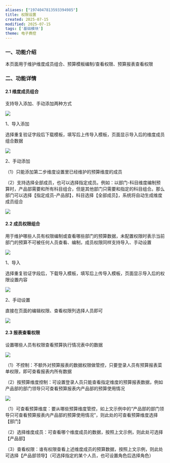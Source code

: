 ```yaml
---
aliases: ["1974047813593394985"]
title: 权限设置
created: 2025-07-15
modified: 2025-07-15
tags: ['基础模块']
theme: 电子费控
---
```


### 一、功能介绍

本页面用于维护维度成员组合、预算模板编制/查看权限、预算报表查看权限

### 二、功能详情

#### 2.1 维度成员组合

支持导入添加、手动添加两种方式

![](https://myhelpdoc.oss-cn-heyuan.aliyuncs.com/mdimages/e6eb14600609fe87c65317165262cd6f.jpg)

1、导入添加

选择重复验证字段后下载模板，填写后上传导入模板，页面显示导入后的维度成员组合数据

![](https://myhelpdoc.oss-cn-heyuan.aliyuncs.com/mdimages/b4f2fb569e8f1715721dcc16f08bc581.jpg)

2、手动添加

（1）只能添加第二步维度设置里已经维护的预算维度的成员

（2）支持选择全部成员，也可以选择指定成员。例如：以部门-科目维度编制预算时，产品部需要和所有科目组合，但是其他部门只需要和指定的科目组合。那么部门可以选择【指定成员-产品部】，科目选择【全部成员】，系统将自动生成维度成员组合

![](https://myhelpdoc.oss-cn-heyuan.aliyuncs.com/mdimages/cd04f0c7176b1be8be3106c2e6b01e3f.jpg)

#### 2.2 成员权限组合

用于维护哪些人员有权限编制或查看哪些部门的预算数据，未配置权限时表示当前部门的预算不可被任何人员查看、编制，成员权限同样支持导入、手动设置

![](https://myhelpdoc.oss-cn-heyuan.aliyuncs.com/mdimages/84fc627bc0606cf33334a566e2b50239.jpg)

1、导入

选择重复验证字段后，下载导入模板，填写后上传导入模板，页面显示导入后的权限设置内容

![](https://myhelpdoc.oss-cn-heyuan.aliyuncs.com/mdimages/ac42f744f8f2e53d9344924011b4d263.jpg)

2、手动设置

直接在页面的编辑权限、查看权限列选择人员即可

![](https://myhelpdoc.oss-cn-heyuan.aliyuncs.com/mdimages/47be4ae33fec1f9ce70e8b6f642bd51f.jpg)

#### 2.3 报表查看权限

设置哪些人员有权限查看预算执行情况表中的数据

![](https://myhelpdoc.oss-cn-heyuan.aliyuncs.com/mdimages/f96919b36c2c29bd5b4f150d72b4a72a.jpg)

（1）不控制：不额外对预算报表的数据权限做管控，只要登录人员有预算报表菜单权限，即可查看报表内所有数据

（2）按预算维度控制：可设置登录人员只能查看指定维度的预算报表数据，例如产品部的部门领导只可查看预算报表内产品部的预算使用情况

![](https://myhelpdoc.oss-cn-heyuan.aliyuncs.com/mdimages/93cd873601c121f5bac6cf263065896f.jpg)

（1）可查看预算维度：要从哪些预算维度管控，如上文示例中的“产品部的部门领导只可查看预算报表内产品部的预算使用情况”，则此处的可查看预算维度选择【部门】

（2）选择维度成员：可查看哪个维度成员的数据，按照上文示例，则此处可选择【产品部】

（3）查看权限：谁有权限查看上述维度成员的预算数据，按照上文示例，则此处可选择【产品部领导】（可选择指定的某个人员，也可设置角色后选择角色）

